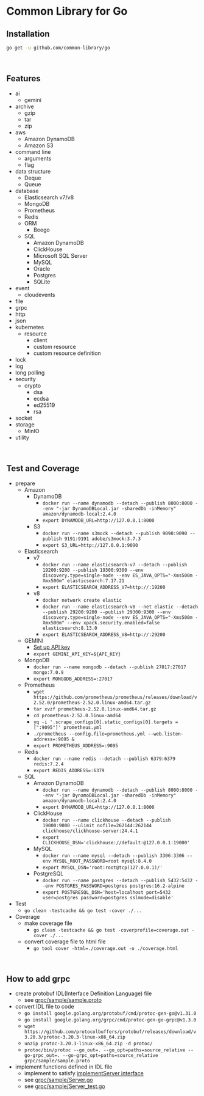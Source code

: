 # Common Library for Go

## Installation
```bash
go get -u github.com/common-library/go
```

<br/>

## Features
 - ai
   - gemini
 - archive
   - gzip
   - tar
   - zip
 - aws
   - Amazon DynamoDB
   - Amazon S3
 - command line
   - arguments
   - flag
 - data structure
   - Deque
   - Queue
 - database
   - Elasticsearch v7/v8
   - MongoDB
   - Prometheus
   - Redis
   - ORM
     - Beego
   - SQL
     - Amazon DynamoDB
     - ClickHouse
     - Microsoft SQL Server
     - MySQL
     - Oracle
     - Postgres
     - SQLite
 - event
   - cloudevents
 - file
 - grpc
 - http
 - json
 - kubernetes
   - resource
     - client
     - custom resource
     - custom resource definition
 - lock
 - log
 - long polling
 - security
   - crypto
     - dsa
     - ecdsa
     - ed25519
     - rsa
 - socket
 - storage
   - MinIO
 - utility

<br/>

## Test and Coverage
 - prepare
   - Amazon
     - DynamoDB
       - `docker run --name dynamodb --detach --publish 8000:8000 --env "-jar DynamoDBLocal.jar -sharedDb -inMemory" amazon/dynamodb-local:2.4.0`
       - `export DYNAMODB_URL=http://127.0.0.1:8000`
     - S3
       - `docker run --name s3mock --detach --publish 9090:9090 --publish 9191:9191 adobe/s3mock:3.7.3`
       - `export S3_URL=http://127.0.0.1:9090`
   - Elasticsearch
     - v7
       - `docker run --name elasticsearch-v7 --detach --publish 19200:9200 --publish 19300:9300 --env discovery.type=single-node --env ES_JAVA_OPTS="-Xms500m -Xmx500m" elasticsearch:7.17.21`
       - `export ELASTICSEARCH_ADDRESS_V7=http://:19200`
     - v8
       - `docker network create elastic`
       - `docker run --name elasticsearch-v8 --net elastic --detach --publish 29200:9200 --publish 29300:9300 --env discovery.type=single-node --env ES_JAVA_OPTS="-Xms500m -Xmx500m" --env xpack.security.enabled=false elasticsearch:8.13.0`
       - `export ELASTICSEARCH_ADDRESS_V8=http://:29200`
   - GEMINI
     - [Set up API key](https://ai.google.dev/gemini-api/docs/get-started/tutorial?lang=go&hl=ko#set-up-api-key)
     - `export GEMINI_API_KEY=${API_KEY}`
   - MongoDB
     - `docker run --name mongodb --detach --publish 27017:27017 mongo:7.0.9`
     - `export MONGODB_ADDRESS=:27017`
   - Prometheus
     - `wget https://github.com/prometheus/prometheus/releases/download/v2.52.0/prometheus-2.52.0.linux-amd64.tar.gz`
     - `tar xvzf prometheus-2.52.0.linux-amd64.tar.gz`
     - `cd prometheus-2.52.0.linux-amd64`
     - `yq -i '.scrape_configs[0].static_configs[0].targets = [":9095"]' prometheus.yml`
     - `./prometheus --config.file=prometheus.yml --web.listen-address=:9095 &`
     - `export PROMETHEUS_ADDRESS=:9095`
   - Redis
     - `docker run --name redis --detach --publish 6379:6379 redis:7.2.4`
     - `export REDIS_ADDRESS=:6379`
   - SQL
     - Amazon DynamoDB
       - `docker run --name dynamodb --detach --publish 8000:8000 --env "-jar DynamoDBLocal.jar -sharedDb -inMemory" amazon/dynamodb-local:2.4.0`
       - `export DYNAMODB_URL=http://127.0.0.1:8000`
     - ClickHouse
       - `docker run --name clickhouse --detach --publish 19000:9000 --ulimit nofile=262144:262144 clickhouse/clickhouse-server:24.4.1`
       - `export CLICKHOUSE_DSN='clickhouse://default:@127.0.0.1:19000'`
     - MySQL
       - `docker run --name mysql --detach --publish 3306:3306 --env MYSQL_ROOT_PASSWORD=root mysql:8.4.0`
       - `export MYSQL_DSN='root:root@tcp(127.0.0.1)/'`
     - PostgreSQL
       - `docker run --name postgres --detach --publish 5432:5432 --env POSTGRES_PASSWORD=postgres postgres:16.2-alpine`
       - `export POSTGRESQL_DSN='host=localhost port=5432 user=postgres password=postgres sslmode=disable'`
 - Test
   - `go clean -testcache && go test -cover ./...`
 - Coverage
   - make coverage file
     - `go clean -testcache && go test -coverprofile=coverage.out -cover ./...`
   - convert coverage file to html file
     - `go tool cover -html=./coverage.out -o ./coverage.html`

<br/>

## How to add grpc
 - create protobuf IDL(Interface Definition Language) file
   - see [grpc/sample/sample.proto](https://github.com/common-library/go/blob/main/grpc/sample/sample.proto)
 - convert IDL file to code
   - `go install google.golang.org/protobuf/cmd/protoc-gen-go@v1.31.0`
   - `go install google.golang.org/grpc/cmd/protoc-gen-go-grpc@v1.3.0`
   - `wget https://github.com/protocolbuffers/protobuf/releases/download/v3.20.3/protoc-3.20.3-linux-x86_64.zip`
   - `unzip protoc-3.20.3-linux-x86_64.zip -d protoc/`
   - `protoc/bin/protoc --go_out=. --go_opt=paths=source_relative --go-grpc_out=. --go-grpc_opt=paths=source_relative grpc/sample/sample.proto`
  - implement functions defined in IDL file
    - implement to satisfy [implementServer interface](https://github.com/common-library/go/blob/main/grpc/server.go)
    - see [grpc/sample/Server.go](https://github.com/common-library/go/blob/main/grpc/sample/Server.go)
    - see [grpc/sample/Server_test.go](https://github.com/common-library/go/blob/main/grpc/sample/Server_test.go)
